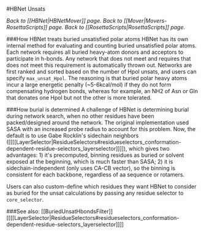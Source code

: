 #HBNet Unsats

*Back to [[HBNet|HBNetMover]] page.  Back to [[Mover|Movers-RosettaScripts]] page.  Back to [[RosettaScripts|RosettaScripts]] page.*<br>

###How HBNet treats buried unsatisfied polar atoms
HBNet has its own internal method for evaluating and counting buried unsatisfied polar atoms.  Each network requires all buried heavy-atom donors and acceptors to participate in h-bonds.  Any network that does not meet and requires that does not meet this requirement is automatically thrown out.  Networks are first ranked and sorted based on the number of Hpol unsats, and users can specify ```max_unsat_Hpol```.  The reasoning is that buried polar heavy atoms incur a large energetic penalty (~5-6kcal/mol) if they do not form compensating hydrogen bonds, whereas for example, an NH2 of Asn or Gln that donates one Hpol but not the other is more tolerated.

###How burial is determined
A challenge of HBNet is determining burial during network search, when no other residues have been packed/designed around the network.  The original implementation used SASA with an increased probe radius to account for this problem.  Now, the default is to use Gabe Rocklin's sidechain neighbors ([[[[LayerSelector|ResidueSelectors#residueselectors_conformation-dependent-residue-selectors_layerselector]]]]), which gives two advantages: 1) it's precomputed, binning residues as buried or solvent exposed at the beginning, which is much faster than SASA; 2) it is sidechain-independent (only uses CA-CB vector), so the binning is consistent for each backbone, regardless of aa sequence or rotamers.

Users can also custom-define which residues they want HBNet to consider as buried for the unsat calculations by passing any residue selector to ```core_selector```.

###See also:
[[BuriedUnsatHbondsFilter]]
[[[[LayerSelector|ResidueSelectors#residueselectors_conformation-dependent-residue-selectors_layerselector]]]]
